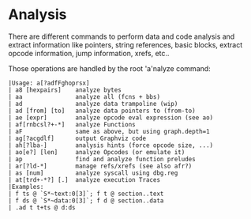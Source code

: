 # Analysis

There are different commands to perform data and code analysis and extract information like pointers, string references, basic blocks, extract opcode information, jump information, xrefs, etc..

Those operations are handled by the root 'a'nalyze command:

    |Usage: a[?adfFghoprsx]
    | a8 [hexpairs]    analyze bytes
    | aa               analyze all (fcns + bbs)
    | ad               analyze data trampoline (wip)
    | ad [from] [to]   analyze data pointers to (from-to)
    | ae [expr]        analyze opcode eval expression (see ao)
    | af[rnbcsl?+-*]   analyze Functions
    | aF               same as above, but using graph.depth=1
    | ag[?acgdlf]      output Graphviz code
    | ah[?lba-]        analysis hints (force opcode size, ...)
    | ao[e?] [len]     analyze Opcodes (or emulate it)
    | ap               find and analyze function preludes
    | ar[?ld-*]        manage refs/xrefs (see also afr?)
    | as [num]         analyze syscall using dbg.reg
    | at[trd+-*?] [.]  analyze execution Traces
    |Examples:
    | f ts @ `S*~text:0[3]`; f t @ section..text
    | f ds @ `S*~data:0[3]`; f d @ section..data
    | .ad t t+ts @ d:ds
